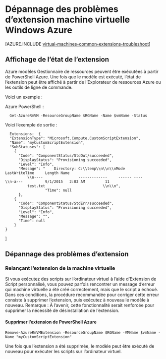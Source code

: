 <properties
   pageTitle="Dépannage des problèmes d’extension machine virtuelle Windows | Microsoft Azure"
   description="En savoir plus sur la résolution des échecs d’extension machine virtuelle Windows Azure"
   services="virtual-machines-windows"
   documentationCenter=""
   authors="kundanap"
   manager="timlt"
   editor=""
   tags="top-support-issue,azure-resource-manager"/>

<tags
   ms.service="virtual-machines-windows"
   ms.devlang="na"
   ms.topic="article"
   ms.tgt_pltfrm="vm-windows"
   ms.workload="infrastructure-services"
   ms.date="03/29/2016"
   ms.author="kundanap"/>

# <a name="troubleshooting-azure-windows-vm-extension-failures"></a>Dépannage des problèmes d’extension machine virtuelle Windows Azure

[AZURE.INCLUDE [virtual-machines-common-extensions-troubleshoot](../../includes/virtual-machines-common-extensions-troubleshoot.md)]

## <a name="viewing-extension-status"></a>Affichage de l’état de l’extension
Azure modèles Gestionnaire de ressources peuvent être exécutées à partir de PowerShell Azure. Une fois que le modèle est exécuté, l’état de l’extension peut être affiché à partir de l’Explorateur de ressources Azure ou les outils de ligne de commande.

Voici un exemple :

Azure PowerShell :

      Get-AzureRmVM -ResourceGroupName $RGName -Name $vmName -Status

Voici l’exemple de sortie :

      Extensions:  {
      "ExtensionType": "Microsoft.Compute.CustomScriptExtension",
      "Name": "myCustomScriptExtension",
      "SubStatuses": [
        {
          "Code": "ComponentStatus/StdOut/succeeded",
          "DisplayStatus": "Provisioning succeeded",
          "Level": "Info",
          "Message": "    Directory: C:\\temp\\n\\n\\nMode                LastWriteTime     Length Name
              \\n----                -------------     ------ ----                              \\n-a---          9/1/2015   2:03 AM         11
              test.txt                          \\n\\n",
                      "Time": null
          },
        {
          "Code": "ComponentStatus/StdErr/succeeded",
          "DisplayStatus": "Provisioning succeeded",
          "Level": "Info",
          "Message": "",
          "Time": null
        }
    }
  ]

## <a name="troubleshooting-extension-failures"></a>Dépannage des problèmes d’extension

### <a name="re-running-the-extension-on-the-vm"></a>Relançant l’extension de la machine virtuelle

Si vous exécutez des scripts sur l’ordinateur virtuel à l’aide d’Extension de Script personnalisé, vous pouvez parfois rencontrer un message d’erreur qui machine virtuelle a été créé correctement, mais que le script a échoué. Dans ces conditions, la procédure recommandée pour corriger cette erreur consiste à supprimer l’extension, puis exécutez à nouveau le modèle à nouveau.
Remarque : À l’avenir, cette fonctionnalité serait renforcée pour supprimer la nécessité de désinstallation de l’extension.


#### <a name="remove-the-extension-from-azure-powershell"></a>Supprimer l’extension de PowerShell Azure

    Remove-AzureRmVMExtension -ResourceGroupName $RGName -VMName $vmName -Name "myCustomScriptExtension"

Une fois que l’extension a été supprimée, le modèle peut être exécuté de nouveau pour exécuter les scripts sur l’ordinateur virtuel.
